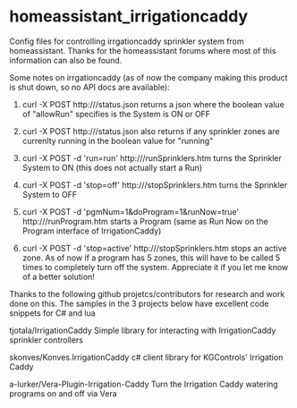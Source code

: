# homeassistant_irrigationcaddy
Config files for controlling irrgationcaddy sprinkler system from homeassistant.
Thanks for the homeassistant forums where most of this information can also be found.

Some notes on irrgationcaddy (as of now the company making this product is shut down, so no API docs are available):

1. curl -X POST http://<ip of irrigationcaddy>/status.json returns a json where the boolean value of "allowRun" specifies is the System is ON or OFF
2. curl -X POST http://<ip of irrigationcaddy>/status.json also returns if any sprinkler zones are currenlty running in the boolean value for "running"
3. curl -X POST -d 'run=run' http://<ip of irrigationcaddy>/runSprinklers.htm turns the Sprinkler System to ON (this does not actually start a Run)
4. curl -X POST -d 'stop=off' http://<ip of irrigationcaddy>/stopSprinklers.htm turns the Sprinkler System to OFF
5. curl -X POST -d 'pgmNum=1&doProgram=1&runNow=true' http://<ip of irrigationcaddy>/runProgram.htm starts a Program (same as Run Now on the Program interface of IrrigationCaddy)
  
6. curl -X POST -d 'stop=active' http://<ip of irrigationcaddy>/stopSprinklers.htm stops an active zone. As of now if a program has 5 zones, this will have to be called 5 times to completely turn off the system. Appreciate it if you let me know of a better solution!

Thanks to the following github projetcs/contributors for research and work done on this. The samples in the 3 projects below have excellent code snippets for C# and lua

tjotala/IrrigationCaddy
Simple library for interacting with IrrigationCaddy sprinkler controllers

skonves/Konves.IrrigationCaddy
c# client library for KGControls' Irrigation Caddy

a-lurker/Vera-Plugin-Irrigation-Caddy
Turn the Irrigation Caddy watering programs on and off via Vera



